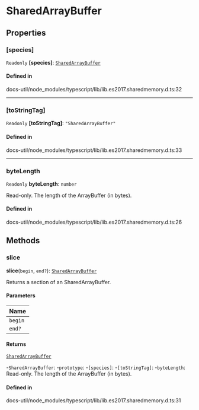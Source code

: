 # SharedArrayBuffer

## Properties

### [species]

 `Readonly` **[species]**: [`SharedArrayBuffer`](../index.md#sharedarraybuffer)

#### Defined in

docs-util/node_modules/typescript/lib/lib.es2017.sharedmemory.d.ts:32

___

### [toStringTag]

 `Readonly` **[toStringTag]**: ``"SharedArrayBuffer"``

#### Defined in

docs-util/node_modules/typescript/lib/lib.es2017.sharedmemory.d.ts:33

___

### byteLength

 `Readonly` **byteLength**: `number`

Read-only. The length of the ArrayBuffer (in bytes).

#### Defined in

docs-util/node_modules/typescript/lib/lib.es2017.sharedmemory.d.ts:26

## Methods

### slice

**slice**(`begin`, `end?`): [`SharedArrayBuffer`](../index.md#sharedarraybuffer)

Returns a section of an SharedArrayBuffer.

#### Parameters

| Name |
| :------ |
| `begin` | `number` |
| `end?` | `number` |

#### Returns

[`SharedArrayBuffer`](../index.md#sharedarraybuffer)

-`SharedArrayBuffer`: 
	-`prototype`: 
		-`[species]`: 
		-`[toStringTag]`: 
		-`byteLength`: Read-only. The length of the ArrayBuffer (in bytes).

#### Defined in

docs-util/node_modules/typescript/lib/lib.es2017.sharedmemory.d.ts:31
